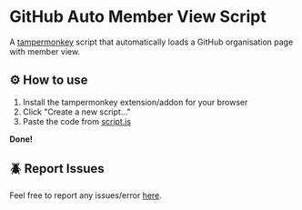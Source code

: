 # GitHub Auto Member View Script
A [tampermonkey](https://tampermonkey.net) script that automatically loads a GitHub organisation page with member view.

## ⚙️ How to use
1. Install the tampermonkey extension/addon for your browser
2. Click "Create a new script..."
3. Paste the code from [script.js](https://github.com/zFl4wless/github-auto-member-view-script/blob/master/script.js)

**Done!**

## 🪲 Report Issues
Feel free to report any issues/error [here](https://github.com/zFl4wless/github-auto-member-view-script/issues).
